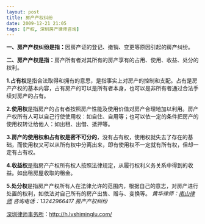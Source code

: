```yaml
---
layout: post
title: 房产产权纠纷
date: 2009-12-21 21:05
tags: [产权, 深圳房产律师咨询]
---
```

<strong>一、</strong><strong>房产产权纠纷是指：</strong>因房产证的登记、撤销、变更等原因引起的房产纠纷。

<strong>二、房产产权是指：</strong>房产所有者对其所有的房产享有的占用、使用、收益、处分的权利。

<strong>1.占有权</strong>是指合法取得和拥有的意思，是指事实上对房产的控制和支配。占有是房产产权的基本内容，占有房产的可以是所有者本身，也可以是非所有者通过合法手续对房产的占有。

<strong>2.使用权</strong>是指房产的占有者按照房产性能及使用价值对房产合理地加以利用。房产产权所有人可以自己行使使用权：如自住、自用等；也可以依一定的条件把房产的使用权转让给他人：如出租、出借、抵押等。

<strong>3.房产的使用权和占有权是密不可分的</strong>，没有占有权，使用权就失去了存在的基础，而使用权又可以从所有权中分离出来，即有使用权不一定就有所有权，但却一定有占有权。

<strong>4.收益权</strong>是指房产产权所有权人按照法律规定，从履行权利义务关系中得到的收益。如出租房屋收取的租金。

<strong>5.处分权</strong>是指房产产权所有人在法律允许的范围内，根据自己的意志，对房产进行处置的权利，如依法对自己所有的房产出售、赠与、变换等。
<em>
黄华律师：<a href="http://h.lvshiminglu.com/" target="_self">南山律师</a>
咨询电话：13242966417
房产产权纠纷</em>

<a href="http://h.lvshiminglu.com/">深圳律师事务所</a>：<a href="http://h.lvshiminglu.com/">http://h.lvshiminglu.com/</a>

